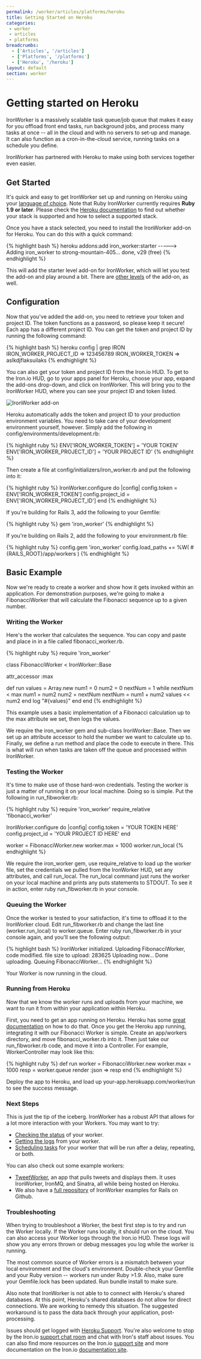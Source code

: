 ```yaml
---
permalink: /worker/articles/platforms/heroku
title: Getting Started on Heroku
categories:
 - worker
 - articles
 - platforms
breadcrumbs:
  - ['Articles', '/articles']
  - ['Platforms', '/platforms']
  - ['Heroku', '/heroku']
layout: default
section: worker
---
```


# Getting started on Heroku

IronWorker is a massively scalable task queue/job queue that makes it easy for you offload front end tasks, run background jobs, and process many tasks at once -- all in the cloud and with no servers to set-up and manage. It can also function as a cron-in-the-cloud service, running tasks on a schedule you define.

IronWorker has partnered with Heroku to make using both services together even easier.

## Get Started

It's quick and easy to get IronWorker set up and running on Heroku using your [language of choice](http://docs.iron.io/worker#TOC-Clients). Note that Ruby IronWorker currently requires **Ruby 1.9 or later**. Please check the [Heroku documentation](http://devcenter.heroku.com/articles/stack) to find out whether your stack is supported and how to select a supported stack.

Once you have a stack selected, you need to install the IronWorker add-on for Heroku. You can do this with a quick command:

{% highlight bash %}
heroku addons:add iron_worker:starter
-----> Adding iron_worker to strong-mountain-405... done, v29 (free)
{% endhighlight %}

This will add the starter level add-on for IronWorker, which will let you test the add-on and play around a bit. There are [other levels](http://addons.heroku.com/iron_worker) of the add-on, as well.

## Configuration

Now that you've added the add-on, you need to retrieve your token and project ID. The token functions as a password, so please keep it secure! Each app has a different project ID. You can get the token and project ID by running the following command:

{% highlight bash %}
heroku config | grep IRON
IRON_WORKER_PROJECT_ID => 123456789
IRON_WORKER_TOKEN      => aslkdjflaksuilaks
{% endhighlight %}

You can also get your token and project ID from the Iron.io HUD. To get to the Iron.io HUD, go to your apps panel for Heroku, choose your app, expand the add-ons drop-down, and click on IronWorker. This will bring you to the IronWorker HUD, where you can see your project ID and token listed.

![IronWorker add-on](http://i.imgur.com/dFQoH.png)

Heroku automatically adds the token and project ID to your production environment variables. You need to take care of your development environment yourself, however. Simply add the following in <span class="fixed-width">config/environments/development.rb</span>:

{% highlight ruby %}
ENV['IRON_WORKER_TOKEN'] = 'YOUR TOKEN'
ENV['IRON_WORKER_PROJECT_ID'] = 'YOUR PROJECT ID'
{% endhighlight %}

Then create a file at <span class="fixed-width">config/initializers/iron_worker.rb</span> and put the following into it:

{% highlight ruby %}
IronWorker.configure do |config|
  config.token = ENV['IRON_WORKER_TOKEN']
  config.project_id = ENV['IRON_WORKER_PROJECT_ID']
end
{% endhighlight %}

If you're building for Rails 3, add the following to your <span class="fixed-width">Gemfile</span>:

{% highlight ruby %}
gem 'iron_worker'
{% endhighlight %}

If you're building on Rails 2, add the following to your <span class="fixed-width">environment.rb</span> file:

{% highlight ruby %}
config.gem 'iron_worker'
config.load_paths += %W( #{RAILS_ROOT}/app/workers )
{% endhighlight %}

## Basic Example

Now we're ready to create a worker and show how it gets invoked within an application. For demonstration purposes, we're going to make a FibonacciWorker that will calculate the Fibonacci sequence up to a given number.

### Writing the Worker

Here's the worker that calculates the sequence. You can copy and paste and place in in a file called <span class="fixed-width">fibonacci_worker.rb</span>.

{% highlight ruby %}
require 'iron_worker'

class FibonacciWorker < IronWorker::Base

  attr_accessor :max

  def run
    values = Array.new
    num1 = 0
    num2 = 0
    nextNum = 1
    while nextNum < max
      num1 = num2
      num2 = nextNum
      nextNum = num1 + num2
      values << num2
    end
    log "#{values}"
  end
end
{% endhighlight %}

This example uses a basic implementation of a Fibonacci calculation up to the max attribute we set, then logs the values.

We require the <span class="fixed-width">iron_worker</span> gem and sub-class <span class="fixed-width">IronWorker::Base</span>. Then we set up an attribute accessor to hold the number we want to calculate up to. Finally, we define a run method and place the code to execute in there. This is what will run when tasks are taken off the queue and processed within IronWorker.

### Testing the Worker

It's time to make use of those hard-won credentials. Testing the worker is just a matter of running it on your local machine. Doing so is simple. Put the following in <span class="fixed-width">run_fibworker.rb</span>:

{% highlight ruby %}
require 'iron_worker'
require_relative 'fibonacci_worker'

IronWorker.configure do |config|
  config.token = 'YOUR TOKEN HERE'
  config.project_id = 'YOUR PROJECT ID HERE'
end

worker = FibonacciWorker.new
worker.max = 1000
worker.run_local
{% endhighlight %}

We require the <span class="fixed-width">iron_worker</span> gem, use <span class="fixed-width">require_relative</span> to load up the worker file, set the credentials we pulled from the IronWorker HUD, set any attributes, and call <span class="fixed-width">run_local</span>. The <span class="fixed-width">run_local</span> command just runs the worker on your local machine and prints any puts statements to STDOUT. To see it in action, enter <span class="fixed-width">ruby run_fibworker.rb</span> in your console.

### Queuing the Worker

Once the worker is tested to your satisfaction, it's time to offload it to the IronWorker cloud. Edit <span class="fixed-width">run_fibworker.rb</span> and change the last line (<span class="fixed-width">worker.run_local</span>) to <span class="fixed-width">worker.queue</span>. Enter <span class="fixed-width">ruby run_fibworker.rb</span> in your console again, and you'll see the following output:

{% highlight bash %}
IronWorker initialized.
Uploading FibonacciWorker, code modified.
file size to upload: 283625
Uploading now...
Done uploading.
Queuing FibonacciWorker...
{% endhighlight %}

Your Worker is now running in the cloud.

### Running from Heroku

Now that we know the worker runs and uploads from your machine, we want to run it from within your application within Heroku.

First, you need to get an app running on Heroku. Heroku has some [great documentation](http://devcenter.heroku.com/articles/rails3) on how to do that. Once you get the Heroku app running, integrating it with our Fibonacci Worker is simple. Create an <span class="fixed-width">app/workers</span> directory, and move <span class="fixed-width">fibonacci_worker.rb</span> into it. Then just take our <span class="fixed-width">run_fibworker.rb</span> code, and move it into a Controller. For example, <span class="fixed-width">WorkerController</span> may look like this:

{% highlight ruby %}
def run
  worker = FibonacciWorker.new
  worker.max = 1000
  resp = worker.queue
  render :json => resp
end
{% endhighlight %}

Deploy the app to Heroku, and load up <span class="fixed-width">your-app.herokuapp.com/worker/run</span> to see the success message.

### Next Steps

This is just the tip of the iceberg. IronWorker has a robust API that allows for a lot more interaction with your Workers. You may want to try:

 * [Checking the status](http://docs.iron.io/worker/ruby/fibonacci-worker#TOC-Checking-the-Status-of-Your-Worker) of your worker.
 * [Getting the logs](http://docs.iron.io/worker/ruby/fibonacc-worker#TOC-Getting-Your-Worker-Logs) from your worker.
 * [Scheduling tasks](http://docs.iron.io/worker/ruby/fibonacci-worker#TOC-Scheduling-Tasks) for your worker that will be run after a delay, repeating, or both.

You can also check out some example workers:

* [TweetWorker](https://github.com/iron-io/heroku_sinatra_example), an app that pulls tweets and displays them. It uses IronWorker, IronMQ, and Sinatra, all while being hosted on Heroku.
* We also have a [full repository](https://github.com/iron-io/iron_worker_examples) of IronWorker examples for Rails on Github.

### Troubleshooting

When trying to troubleshoot a Worker, the best first step is to try and run the Worker locally. If the Worker runs locally, it should run on the cloud. You can also access your Worker logs through the Iron.io HUD. These logs will show you any errors thrown or debug messages you log while the worker is running.

The most common source of Worker errors is a mismatch between your local environment and the cloud's environment. Double-check your <span class="fixed-width">Gemfile</span> and your Ruby version -- workers run under Ruby >1.9. Also, make sure your <span class="fixed-width">Gemfile.lock</span> has been updated. Run <span class="fixed-width">bundle install</span> to make sure.

Also note that IronWorker is not able to to connect with Heroku's shared databases. At this point, Heroku's shared databases do not allow for direct connections. We are working to remedy this situation. The suggested workaround is to pass the data back through your application, post-processing.

Issues should get logged with [Heroku Support](https://support.heroku.com). You're also welcome to stop by the Iron.io [support chat room](http://www.hipchat.com/gNWgTiqIC) and chat with Iron's staff about issues. You can also find more resources on the Iron.io [support site](http://support.iron.io) and more documentation on the Iron.io [documentation site](http://docs.iron.io).
